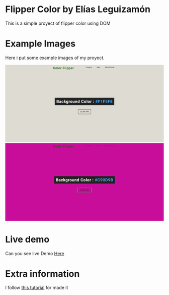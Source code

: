 # Flipper Color by Elías Leguizamón
This is a simple proyect of flipper color using DOM 

# Example Images
Here i put some example images of my proyect.

![Flipper color image 1](/flipperColor/src/flipper1.png)
![flipper color image 2](/flipperColor/src/flipper2.png)

# Live demo
Can you see live Demo [Here](https://colorflipperleguizamonelias.herokuapp.com/index.html)

# Extra information
I follow [this tutorial](https://www-freecodecamp-org.cdn.ampproject.org/c/s/www.freecodecamp.org/news/javascript-projects-for-beginners/amp/) for made it 
